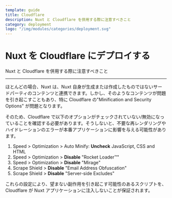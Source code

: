```yaml
---
template: guide
title: Cloudflare
description: Nuxt と Cloudflare を併用する際に注意すべきこと
category: deployment
logo: "/img/modules/categories/deployment.svg"
---
```

# Nuxt を Cloudflare にデプロイする

Nuxt と Cloudflare を併用する際に注意すべきこと

---

ほとんどの場合、Nuxt は、Nuxt 自身が生成または作成したものではないサードパーティのコンテンツと連携できます。しかし、そのようなコンテンツが問題を引き起こすこともあり、特に Cloudflare の"Minification and Security Options" が問題となります。

そのため、Cloudflare で以下のオプションがチェックされていない/無効になっていることを確認する必要があります。そうしないと、不要な再レンダリングやハイドレーションのエラーが本番アプリケーションに影響を与える可能性があります。

1. Speed > Optimization > Auto Minify: **Uncheck** JavaScript, CSS and HTML
2. Speed > Optimization > **Disable** "Rocket Loader™"
3. Speed > Optimization > **Disable** "Mirage"
4. Scrape Shield > **Disable** "Email Address Obfuscation"
5. Scrape Shield > **Disable** "Server-side Excludes"

これらの設定により、望まない副作用を引き起こす可能性のあるスクリプトを、Cloudflare が Nuxt アプリケーションに注入しないことが保証されます。
